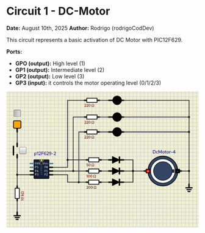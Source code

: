 # Circuit 1 - DC-Motor

**Date:** August 10th, 2025
**Author:** Rodrigo (rodrigoCodDev)

This circuit represents a basic activation of DC Motor with PIC12F629.

**Ports:**
- **GPO (output):** High level (1)
- **GP1 (output):** Intermediate level (2)
- **GP2 (output):** Low level (3)
- **GP3 (input):** it controls the motor operating level (0/1/2/3)

![Circuit 1 - DC Motor in SimulIDE](./Circuit_1_DC-Motor.png)



